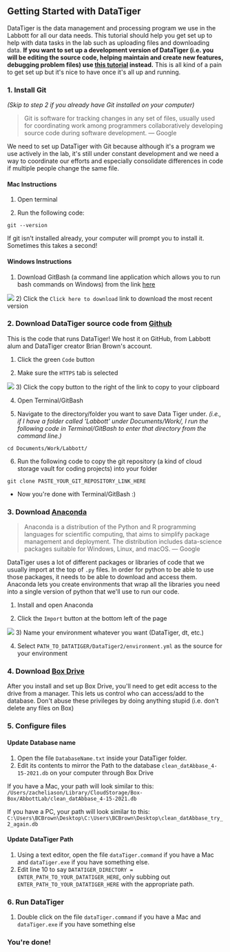 ## Getting Started with DataTiger
DataTiger is the data management and processing program we use in the Labbott for all our data needs. This tutorial should help you get set up to help with data tasks in the lab such as uploading files and downloading data. **If you want to set up a development version of DataTiger (i.e. you will be editing the source code, helping maintain and create new features, debugging problem files)  use [this tutorial](https://zacheliason.com/#/projects/HIDE_datatiger_setup_dev) instead.** This is all kind of a pain to get set up but it's nice to have once it's all up and running.

### 1. Install Git 
_(Skip to step 2 if you already have Git installed on your computer)_
> Git is software for tracking changes in any set of files, usually used for coordinating work among programmers collaboratively developing source code during software development. 
> — Google

We need to set up DataTiger with Git because although it's a program we use actively in the lab, it's still under constant development and we need a way to coordinate our efforts and especially consolidate differences in code if multiple people change the same file. 

#### Mac Instructions
1) Open terminal

2) Run the following code:

```console
git --version
 ```
If git isn't installed already, your computer will prompt you to install it. Sometimes this takes a second! 

#### Windows Instructions
1) Download GitBash (a command line application which allows you to run bash commands on Windows) from the link [here](https://git-scm.com/download/win)

![](/images/screenshots/Screen%20Shot%202022-01-26%20at%2011.40.43%20AM.png)
2) Click the `Click here to download` link to download the most recent version

### 2. Download DataTiger source code from [Github](https://github.com/Populustremuloides/DataTiger2)
This is the code that runs DataTiger! We host it on GitHub, from Labbott alum and DataTiger creator Brian Brown's account.

1) Click the green `Code` button 

2) Make sure the `HTTPS` tab is selected

![](/images/screenshots/Screen%20Shot%202022-01-26%20at%2011.41.03%20AM.png)
3) Click the copy button to the right of the link to copy to your clipboard

4) Open Terminal/GitBash

5) Navigate to the directory/folder you want to save Data Tiger under. _(i.e., if I have a folder called 'Labbott' under Documents/Work/, I run the following code in Terminal/GitBash to enter that directory from the command line.)_
	
```console
cd Documents/Work/Labbott/
```
	
6) Run the following code to copy the git repository (a kind of cloud storage vault for coding projects) into your folder

```console
git clone PASTE_YOUR_GIT_REPOSITORY_LINK_HERE
```
- Now you're done with Terminal/GitBash :)
### 3. Download [Anaconda](https://www.anaconda.com/products/individual)
> Anaconda is a distribution of the Python and R programming languages for scientific computing, that aims to simplify package management and deployment. The distribution includes data-science packages suitable for Windows, Linux, and macOS.
> — Google

DataTiger uses a lot of different packages or libraries of code that we usually import at the top of `.py` files. In order for python to be able to use those packages, it needs to be able to download and access them. Anaconda lets you create environments that wrap all the libraries you need into a single version of python that we'll use to run our code.

1) Install and open Anaconda

2) Click the `Import` button at the bottom left of the page

![](/images/screenshots/Screen%20Shot%202022-01-26%20at%201.04.39%20PM.png)
3) Name your environment whatever you want (DataTiger, dt, etc.)

4) Select `PATH_TO_DATATIGER/DataTiger2/environment.yml` as the source for your environment

### 4. Download [Box Drive](https://www.box.com/resources/downloads) 
After you install and set up Box Drive, you'll need to get edit access to the drive from a manager. This lets us control who can access/add to the database. Don't abuse these privileges by doing anything stupid (i.e. don't delete any files on Box)

### 5. Configure files
#### Update Database name
1) Open the file `DatabaseName.txt` inside your DataTiger folder.
2) Edit its contents to mirror the Path to the database `clean_datAbbase_4-15-2021.db` on your computer through Box Drive

If you have a Mac, your path will look similar to this: `/Users/zacheliason/Library/CloudStorage/Box-Box/AbbottLab/clean_datAbbase_4-15-2021.db`

If you have a PC, your path will look similar to this: `C:\Users\BCBrown\Desktop\C:\Users\BCBrown\Desktop\clean_datAbbase_try_2_again.db`

#### Update DataTiger Path
1) Using a text editor, open the file `dataTiger.command` if you have a Mac and `dataTiger.exe` if you have something else.
2) Edit line 10 to say `DATATIGER_DIRECTORY = ENTER_PATH_TO_YOUR_DATATIGER_HERE`, only subbing out `ENTER_PATH_TO_YOUR_DATATIGER_HERE` with the appropriate path.

### 6. Run DataTiger
1) Double click on the file `dataTiger.command` if you have a Mac and `dataTiger.exe` if you have something else

### You're done! 